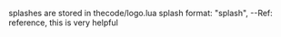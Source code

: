 splashes are stored in thecode/logo.lua
splash format: "splash", --Ref: reference, this is very helpful